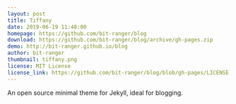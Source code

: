 ```yaml
---
layout: post
title: Tiffany
date: 2019-06-19 11:48:00
homepage: https://github.com/bit-ranger/blog
download: https://github.com/bit-ranger/blog/archive/gh-pages.zip
demo: http://bit-ranger.github.io/blog
author: bit-ranger
thumbnail: tiffany.png
license: MIT License
license_link: https://github.com/bit-ranger/blog/blob/gh-pages/LICENSE
---
```


An open source minimal theme for Jekyll, ideal for blogging.
